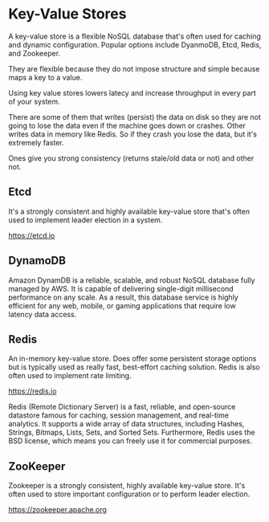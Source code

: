 


# Key-Value Stores

A key-value store is a flexible NoSQL database that's often used for caching and dynamic configuration. Popular options include DyanmoDB, Etcd, Redis, and Zookeeper.

They are flexible because they do not impose structure and simple because maps a key to a value.

Using key value stores lowers latecy and increase throughput in every part of your system. 

There are some of them that writes (persist) the data on disk so they are not going to lose the data even if the machine goes down or crashes. Other writes data in memory like Redis. So if they crash you lose the data, but it's extremely faster.

Ones give you strong consistency (returns stale/old data or not) and other not.

## Etcd

It's a strongly consistent and highly available key-value store that's often used to implement leader election in a system.

https://etcd.io

## DynamoDB

Amazon DynamDB is a reliable, scalable, and robust NoSQL database fully managed by AWS. It is capable of delivering single-digit millisecond performance on any scale. As a result, this database service is highly efficient for any web, mobile, or gaming applications that require low latency data access.

## Redis

An in-memory key-value store. Does offer some persistent storage options but is typically used as really fast, best-effort caching solution. Redis is also often used to implement rate limiting.

https://redis.io

Redis (Remote Dictionary Server) is a fast, reliable, and open-source datastore famous for caching, session management, and real-time analytics. It supports a wide array of data structures, including Hashes, Strings, Bitmaps, Lists, Sets, and Sorted Sets. Furthermore, Redis uses the BSD license, which means you can freely use it for commercial purposes.

## ZooKeeper

Zookeeper is a strongly consistent, highly available key-value store. It's often used to store important configuration or to perform leader election.

https://zookeeper.apache.org
